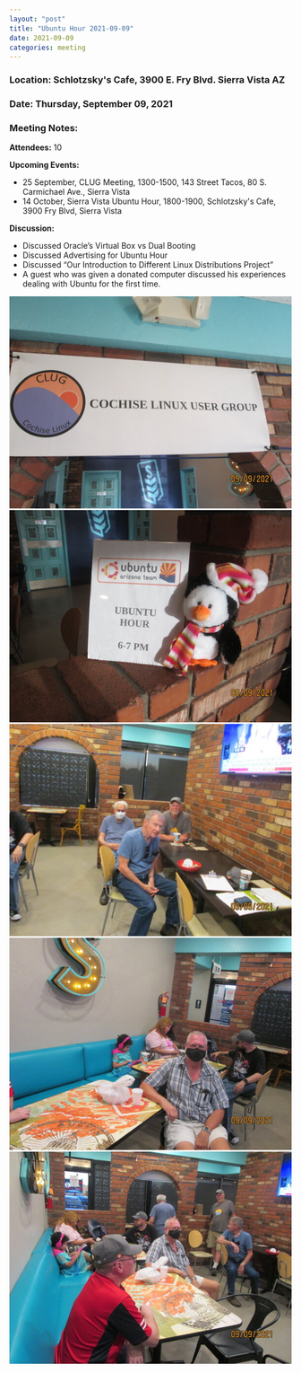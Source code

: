 ```yaml
---
layout: "post"
title: "Ubuntu Hour 2021-09-09"
date: 2021-09-09
categories: meeting
---
```


### Location: Schlotzsky's Cafe, 3900 E. Fry Blvd. Sierra Vista AZ

### Date: Thursday, September 09, 2021

### Meeting Notes:

**Attendees:** 10

**Upcoming Events:**
 * 25 September, CLUG Meeting, 1300-1500, 143 Street Tacos, 80 S. Carmichael Ave., Sierra Vista
 * 14 October, Sierra Vista Ubuntu Hour, 1800-1900, Schlotzsky's Cafe, 3900 Fry Blvd, Sierra Vista

**Discussion:**
 * Discussed Oracle’s Virtual Box vs Dual Booting
 * Discussed Advertising for Ubuntu Hour
 * Discussed “Our Introduction to Different Linux Distributions Project”
 * A guest who was given a donated computer discussed his experiences dealing with Ubuntu for the first time.

![alt text](https://raw.githubusercontent.com/CochiseLinuxUsersGroup/CochiseLinuxUsersGroup.github.io/master/images/rsz_sv_ubuntuhour_2021-09-09_1.jpg)
![alt text](https://raw.githubusercontent.com/CochiseLinuxUsersGroup/CochiseLinuxUsersGroup.github.io/master/images/rsz_sv_ubuntuhour_2021-09-09_2.jpg)
![alt text](https://raw.githubusercontent.com/CochiseLinuxUsersGroup/CochiseLinuxUsersGroup.github.io/master/images/rsz_sv_ubuntuhour_2021-09-09_3.jpg)
![alt text](https://raw.githubusercontent.com/CochiseLinuxUsersGroup/CochiseLinuxUsersGroup.github.io/master/images/rsz_sv_ubuntuhour_2021-09-09_4.jpg)
![alt text](https://raw.githubusercontent.com/CochiseLinuxUsersGroup/CochiseLinuxUsersGroup.github.io/master/images/rsz_sv_ubuntuhour_2021-09-09_5.jpg)
